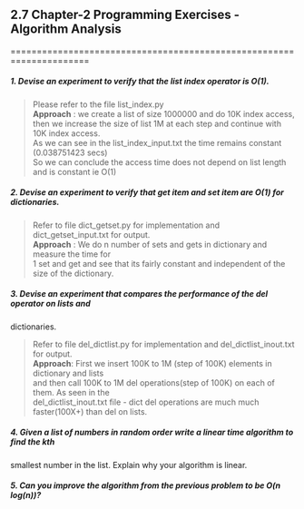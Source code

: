 ## 2.7 Chapter-2 Programming Exercises - Algorithm Analysis
=====================================================================

##### 1. Devise an experiment to verify that the list index operator is O(1).
> Please refer to the file list_index.py  
> **Approach** : we create a list of size 1000000 and do 10K index access,  
> then we increase the size of list 1M at each step and continue with 10K index access.  
> As we can see in the list_index_input.txt the time remains constant (0.038751423 secs)  
> So we can conclude the access time does not depend on list length and is constant ie O(1)  

##### 2. Devise an experiment to verify that get item and set item are O(1) for dictionaries.
> Refer to file dict_getset.py for implementation and dict_getset_input.txt for output.  
> **Approach** : We do n number of sets and gets in dictionary and measure the time for  
> 1 set and get and see that its fairly constant and independent of the size of the dictionary.

##### 3. Devise an experiment that compares the performance of the del operator on lists and
dictionaries.
> Refer to file del_dictlist.py for implementation and del_dictlist_inout.txt for output.  
> **Approach**: First we insert 100K to 1M (step of 100K) elements in dictionary and lists  
> and then call 100K to 1M del operations(step of 100K)  on each of them. As seen in the  
> del_dictlist_inout.txt file - dict del operations are much much faster(100X+) than del on lists.

##### 4. Given a list of numbers in random order write a linear time algorithm to find the kth
smallest number in the list. Explain why your algorithm is linear.
##### 5. Can you improve the algorithm from the previous problem to be O(n log(n))?
